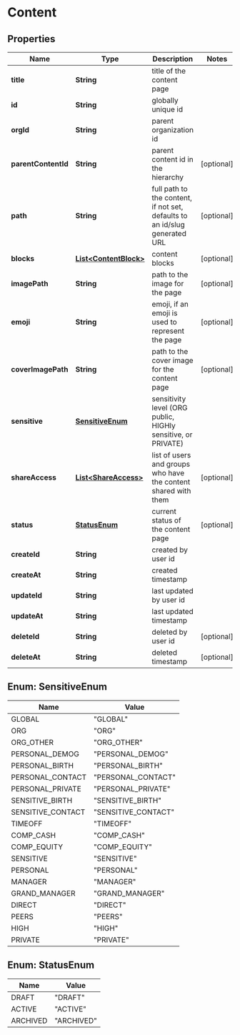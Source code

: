 

# Content


## Properties

| Name | Type | Description | Notes |
|------------ | ------------- | ------------- | -------------|
|**title** | **String** | title of the content page |  |
|**id** | **String** | globally unique id |  |
|**orgId** | **String** | parent organization id |  |
|**parentContentId** | **String** | parent content id in the hierarchy |  [optional] |
|**path** | **String** | full path to the content, if not set, defaults to an id/slug generated URL |  [optional] |
|**blocks** | [**List&lt;ContentBlock&gt;**](ContentBlock.md) | content blocks |  [optional] |
|**imagePath** | **String** | path to the image for the page |  [optional] |
|**emoji** | **String** | emoji, if an emoji is used to represent the page |  [optional] |
|**coverImagePath** | **String** | path to the cover image for the content page |  [optional] |
|**sensitive** | [**SensitiveEnum**](#SensitiveEnum) | sensitivity level (ORG public, HIGHly sensitive, or PRIVATE) |  |
|**shareAccess** | [**List&lt;ShareAccess&gt;**](ShareAccess.md) | list of users and groups who have the content shared with them |  [optional] |
|**status** | [**StatusEnum**](#StatusEnum) | current status of the content page |  [optional] |
|**createId** | **String** | created by user id |  |
|**createAt** | **String** | created timestamp |  |
|**updateId** | **String** | last updated by user id |  |
|**updateAt** | **String** | last updated timestamp |  |
|**deleteId** | **String** | deleted by user id |  [optional] |
|**deleteAt** | **String** | deleted timestamp |  [optional] |



## Enum: SensitiveEnum

| Name | Value |
|---- | -----|
| GLOBAL | &quot;GLOBAL&quot; |
| ORG | &quot;ORG&quot; |
| ORG_OTHER | &quot;ORG_OTHER&quot; |
| PERSONAL_DEMOG | &quot;PERSONAL_DEMOG&quot; |
| PERSONAL_BIRTH | &quot;PERSONAL_BIRTH&quot; |
| PERSONAL_CONTACT | &quot;PERSONAL_CONTACT&quot; |
| PERSONAL_PRIVATE | &quot;PERSONAL_PRIVATE&quot; |
| SENSITIVE_BIRTH | &quot;SENSITIVE_BIRTH&quot; |
| SENSITIVE_CONTACT | &quot;SENSITIVE_CONTACT&quot; |
| TIMEOFF | &quot;TIMEOFF&quot; |
| COMP_CASH | &quot;COMP_CASH&quot; |
| COMP_EQUITY | &quot;COMP_EQUITY&quot; |
| SENSITIVE | &quot;SENSITIVE&quot; |
| PERSONAL | &quot;PERSONAL&quot; |
| MANAGER | &quot;MANAGER&quot; |
| GRAND_MANAGER | &quot;GRAND_MANAGER&quot; |
| DIRECT | &quot;DIRECT&quot; |
| PEERS | &quot;PEERS&quot; |
| HIGH | &quot;HIGH&quot; |
| PRIVATE | &quot;PRIVATE&quot; |



## Enum: StatusEnum

| Name | Value |
|---- | -----|
| DRAFT | &quot;DRAFT&quot; |
| ACTIVE | &quot;ACTIVE&quot; |
| ARCHIVED | &quot;ARCHIVED&quot; |



